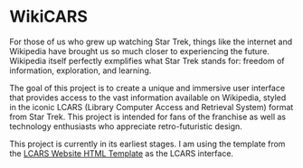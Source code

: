 # WikiCARS
 
For those of us who grew up watching Star Trek, things like the internet and Wikipedia have brought us so much closer to experiencing the future. Wikipedia itself perfectly exmplifies what Star Trek stands for: freedom of information, exploration, and learning.

The goal of this project is to create a unique and immersive user interface that provides access to the vast information available on Wikipedia, styled in the iconic LCARS (Library Computer Access and Retrieval System) format from Star Trek. This project is intended for fans of the franchise as well as technology enthusiasts who appreciate retro-futuristic design.

This project is currently in its earliest stages. I am using the template from the [LCARS Website HTML Template](www.thelcars.com) as the LCARS interface.
